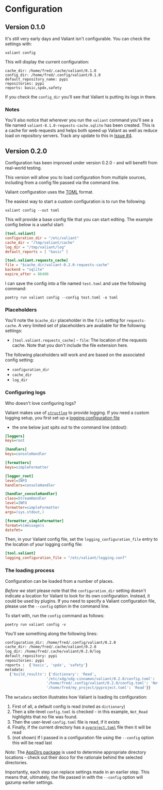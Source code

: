 # Configuration

## Version 0.1.0
It's still very early days and Valiant isn't configurable. You can check the
settings with:

    valiant config

This will display the current configuration:

    cache_dir: /home/fred/.cache/valiant/0.1.0
    config_dir: /home/fred/.config/valiant/0.1.0
    default_repository_name: pypi
    repositories: pypi
    reports: basic,spdx,safety

If you check the `config_dir` you'll see that Valiant is putting its logs in there.

### Notes

You'll also notice that wherever you run the `valiant` command you'll see a file named
`valiant-0.1.0-requests-cache.sqlite` has been created. This is a cache for web
requests and helps both speed up Valiant as well as reduce load on repository servers.
Track any update to this in [Issue #4](https://github.com/pomes/valiant/issues/4).

## Version 0.2.0

Configuration has been improved under version 0.2.0 - and will benefit from
real-world testing.

This version will allow you to load configuration from multiple sources, including
from a config file passed via the command line.

Valiant configuration uses the [TOML](https://github.com/toml-lang/toml) format.

The easiest way to start a custom configuration is to run the following:

    valiant config --out toml

This will provide a base config file that you can start editing. The example config
below is a useful start:

```toml
[tool.valiant]
configuration_dir = "/etc/valiant"
cache_dir = "/tmp/valiant/cache"
log_dir = "/tmp/valiant/log"
default_reports = [ "basic" ]

[tool.valiant.requests_cache]
file = "$cache_dir/valiant-0.2.0-requests-cache"
backend = "sqlite"
expire_after = 86400
```

I can save the config into a file named `test.toml` and use the following command:

    poetry run valiant config --config test.toml -o toml

### Placeholders

You'll note the `$cache_dir` placeholder in the `file` setting for `requests-cache`.
A very limited set of placeholders are available for the following settings:

- `[tool.valiant.requests_cache]` - `file`: The location of the requests cache. Note
    that you don't include the file extension here.

The following placeholders will work and are based on the associated config setting:

- `configuration_dir`
- `cache_dir`
- `log_dir`

### Configuring logs

Who doesn't love configuring logs?

Valiant makes use of [`structlog`](http://www.structlog.org/en/stable/) to provide
logging. If you need a custom logging setup, you first set up a
[logging configuration file](https://docs.python.org/3/library/logging.config.html#logging-config-fileformat)
- the one below just spits out to the command line (stdout):

```ini
[loggers]
keys=root

[handlers]
keys=consoleHandler

[formatters]
keys=simpleFormatter

[logger_root]
level=INFO
handlers=consoleHandler

[handler_consoleHandler]
class=StreamHandler
level=INFO
formatter=simpleFormatter
args=(sys.stdout,)

[formatter_simpleFormatter]
format=%(message)s
datefmt=
```

Then, in your Valiant config file, set the `logging_configuration_file` entry
to the location of your logging config file:

```toml
[tool.valiant]
logging_configuration_file = "/etc/valiant/logging.conf"
```

### The loading process

Configuration can be loaded from a number of places.

_Before we start_ please note that the `configuration_dir` setting
doesn't indicate a location for Valiant to look for its own configuration.
Instead, it could be used by plugins. If you need to specify a Valiant
configuration file, please use the `--config` option in the command line.

To start with, run the `config` command as follows:

    poetry run valiant config -v

You'll see something along the following lines:

```bash
configuration_dir: /home/fred/.config/valiant/0.2.0
cache_dir: /home/fred/.cache/valiant/0.2.0
log_dir: /home/fred/.cache/valiant/0.2.0/log
default_repository: pypi
repositories: pypi
reports :  {'basic', 'spdx', 'safety'}
metadata:
  {'build_results': {'dictionary': 'Read',
                   '/etc/xdg/xdg-cinnamon/valiant/0.2.0/config.toml': 'Not_Read',
                   '/home/fred/.config/valiant/0.2.0/config.toml': 'Not_Read',
                   '/home/fred/my_project/pyproject.toml': 'Read'}}
```

The `metadata` section illustrates how Valiant is loading its configuration:

1. First of all, a default config is read (noted as `dictionary`)
2. Then a site-level `config.toml` is checked - in this example, `Not_Read` highlights
    that no file was found.
3. Then the user-level `config.toml` file is read, if it exists
4. Finally, if the current directory has a
    [`pyproject.toml`](https://www.python.org/dev/peps/pep-0518/) file then it will
    be read
5. (not shown) If I passed in a configuration file using the `--config` option this will
    be read last

_Note:_ The [AppDirs package](https://pypi.org/project/appdirs/) is used to determine
appropriate directory locations - check out their doco for the rationale behind the
selected directories.

Importantly, each step can replace settings made in an earlier step. This means that,
ultimately, the file passed in with the `--config` option will gazump earlier settings.
